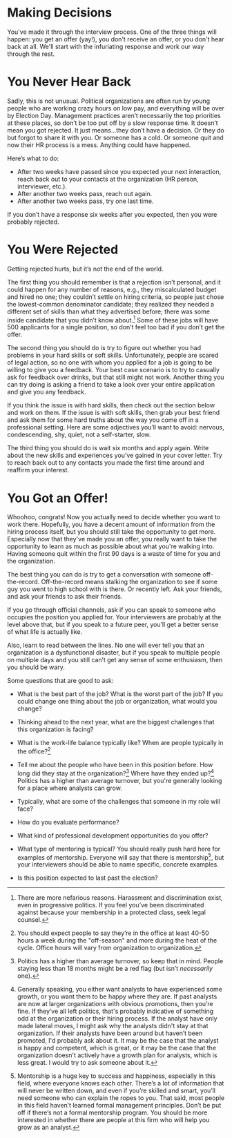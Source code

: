 # Making Decisions

You've made it through the interview process. One of the three things will happen: you get an offer (yay!), you don't receive an offer, or you don't hear back at all. We'll start with the infuriating response and work our way through the rest.

# You Never Hear Back

Sadly, this is not unusual. Political organizations are often run by young people who are working crazy hours on low pay, and everything will be over by Election Day. Management practices aren’t necessarily the top priorities at these places, so don’t be too put off by a slow response time. It doesn’t mean you got rejected. It just means...they don’t have a decision. Or they do but forgot to share it with you. Or someone has a cold. Or someone quit and now their HR process is a mess. Anything could have happened.

Here’s what to do:

* After two weeks have passed since you expected your next interaction, reach back out to your contacts at the organization (HR person, interviewer, etc.).
* After another two weeks pass, reach out again.
* After another two weeks pass, try one last time.

If you don’t have a response six weeks after you expected, then you were probably rejected.

# You Were Rejected

Getting rejected hurts, but it’s not the end of the world. 

The first thing you should remember is that a rejection isn’t personal, and it could happen for any number of reasons, e.g., they miscalculated budget and hired no one; they couldn’t settle on hiring criteria, so people just chose the lowest-common denominator candidate; they realized they needed a different set of skills than what they advertised before; there was some inside candidate that you didn’t know about.[^1] Some of these jobs will have 500 applicants for a single position, so don’t feel too bad if you don’t get the offer.

The second thing you should do is try to figure out whether you had problems in your hard skills or soft skills. Unfortunately, people are scared of legal action, so no one with whom you applied for a job is going to be willing to give you a feedback. Your best case scenario is to try to casually ask for feedback over drinks, but that still might not work. Another thing you can try doing is asking a friend to take a look over your entire application and give you any feedback.

If you think the issue is with hard skills, then check out the section below and work on them. If the issue is with soft skills, then grab your best friend and ask them for some hard truths about the way you come off in a professional setting. Here are some adjectives you’ll want to avoid: nervous, condescending, shy, quiet, not a self-starter, slow. 

The third thing you should do is wait six months and apply again. Write about the new skills and experiences you’ve gained in your cover letter. Try to reach back out to any contacts you made the first time around and reaffirm your interest.

# You Got an Offer!

Whoohoo, congrats! Now you actually need to decide whether you want to work there. Hopefully, you have a decent amount of information from the hiring process itself, but you should still take the opportunity to get more. Especially now that they've made you an offer, you really want to take the opportunity to learn as much as possible about what you're walking into. Having someone quit within the first 90 days is a waste of time for you and the organization.

The best thing you can do is try to get a conversation with someone off-the-record. Off-the-record means stalking the organization to see if some guy you went to high school with is there. Or recently left. Ask your friends, and ask your friends to ask their friends. 

If you go through official channels, ask if you can speak to someone who occupies the position you applied for. Your interviewers are probably at the level above that, but if you speak to a future peer, you’ll get a better sense of what life is actually like.

Also, learn to read between the lines. No one will ever tell you that an organization is a dysfunctional disaster, but if you speak to multiple people on multiple days and you still can’t get any sense of some enthusiasm, then you should be wary.

Some questions that are good to ask:

* What is the best part of the job? What is the worst part of the job? If you could change one thing about the job or organization, what would you change?

* Thinking ahead to the next year, what are the biggest challenges that this organization is facing?

* What is the work-life balance typically like? When are people typically in the office?[^2]

* Tell me about the people who have been in this position before. How long did they stay at the organization?[^3] Where have they ended up?[^4] Politics has a higher than average turnover, but you're generally looking for a place where analysts can grow.

* Typically, what are some of the challenges that someone in my role will face?

* How do you evaluate performance?

* What kind of professional development opportunities do you offer?

* What type of mentoring is typical? You should really push hard here for examples of mentorship. Everyone will say that there is mentorship[^5], but your interviewers should be able to name specific, concrete examples.

* Is this position expected to last past the election?

[^1]: There are more nefarious reasons. Harassment and discrimination exist, even in progressive politics. If you feel you’ve been discriminated against because your membership in a protected class, seek legal counsel.

[^2]: You should expect people to say they’re in the office at least 40-50 hours a week during the "off-season" and more during the heat of the cycle. Office hours will vary from organization to organization.

[^3]: Politics has a higher than average turnover, so keep that in mind. People staying less than 18 months might be a red flag (but isn’t *necessarily* one).

[^4]: Generally speaking, you either want analysts to have experienced some growth, or you want them to be happy where they are. If past analysts are now at larger organizations with obvious promotions, then you’re fine. If they’ve all left politics, that's probably indicative of something odd at the organization or their hiring process. If the analyst have only made lateral moves, I might ask why the analysts didn't stay at that organization. If their analysts have been around but haven’t been promoted, I'd probably ask about it. It may be the case that the analyst is happy and competent, which is great, or it may be the case that the organization doesn't actively have a growth plan for analysts, which is less great. I would try to ask someone about it.

[^5]: Mentorship is a huge key to success and happiness, especially in this field, where everyone knows each other. There’s a lot of information that will never be written down, and even if you’re skilled and smart, you’ll need someone who can explain the ropes to you. That said, most people in this field haven’t learned formal management principles. Don’t be put off if there’s not a formal mentorship program. You should be more interested in whether there are people at this firm who will help you grow as an analyst.
